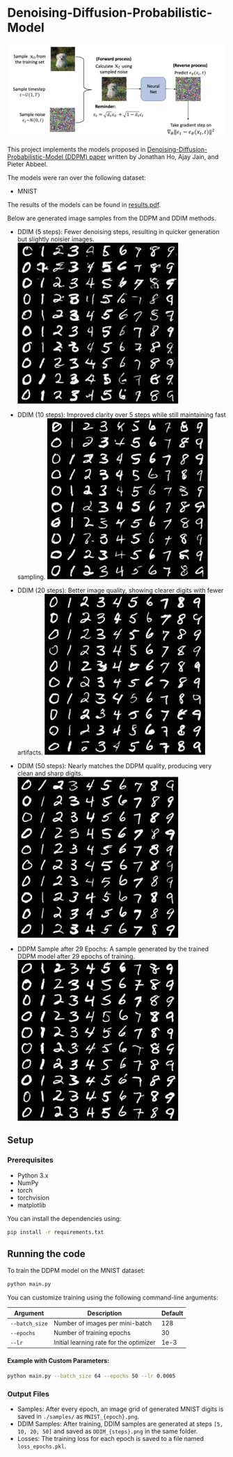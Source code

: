 # Denoising-Diffusion-Probabilistic-Model

<img src="images/ddpm_image.png" >

This project implements the models proposed in [ Denoising-Diffusion-Probabilistic-Model (DDPM) paper](https://arxiv.org/abs/2006.11239)
written by Jonathan Ho, Ajay Jain, and Pieter Abbeel.

The models were ran over the following dataset:
- MNIST

The results of the models can be found in [results.pdf](./results.pdf).

Below are generated image samples from the DDPM and DDIM methods.

- DDIM (5 steps): Fewer denoising steps, resulting in quicker generation but slightly noisier images.
  <img src="samples/DDIM_5.png">

- DDIM (10 steps): Improved clarity over 5 steps while still maintaining fast sampling.
  <img src="samples/DDIM_10.png">

- DDIM (20 steps): Better image quality, showing clearer digits with fewer artifacts.
  <img src="samples/DDIM_20.png">

- DDIM (50 steps): Nearly matches the DDPM quality, producing very clean and sharp digits.
  <img src="samples/DDIM_50.png">

- DDPM Sample after 29 Epochs: A sample generated by the trained DDPM model after 29 epochs of training.
  <img src="samples/MNIST_29.png">

## Setup

### Prerequisites
- Python 3.x
- NumPy
- torch
- torchvision
- matplotlib

You can install the dependencies using:

```bash
pip install -r requirements.txt
```

## Running the code

To train the DDPM model on the MNIST dataset:

```bash
python main.py
```

You can customize training using the following command-line arguments:

| Argument       | Description                                 | Default |
|----------------|---------------------------------------------|---------|
| `--batch_size` | Number of images per mini-batch             | 128     |
| `--epochs`     | Number of training epochs                   | 30      |
| `--lr`         | Initial learning rate for the optimizer     | 1e-3    |

#### Example with Custom Parameters:

```bash
python main.py --batch_size 64 --epochs 50 --lr 0.0005
```

### Output Files

- Samples: After every epoch, an image grid of generated MNIST digits is saved in `./samples/` as `MNIST_{epoch}.png`.
- DDIM Samples: After training, DDIM samples are generated at steps `[5, 10, 20, 50]` and saved as `DDIM_{steps}.png` in the same folder.
- Losses: The training loss for each epoch is saved to a file named `loss_epochs.pkl`.

